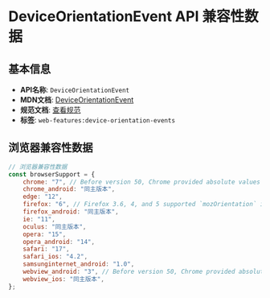# DeviceOrientationEvent API 兼容性数据

## 基本信息

- **API名称**: `DeviceOrientationEvent`
- **MDN文档**: [DeviceOrientationEvent](https://developer.mozilla.org/docs/Web/API/DeviceOrientationEvent)
- **规范文档**: [查看规范](https://w3c.github.io/deviceorientation/#deviceorientation)
- **标签**: `web-features:device-orientation-events`

## 浏览器兼容性数据

```javascript
// 浏览器兼容性数据
const browserSupport = {
    chrome: "7", // Before version 50, Chrome provided absolute values instead of relative values for this event. Develo...,
    chrome_android: "同主版本",
    edge: "12",
    firefox: "6", // Firefox 3.6, 4, and 5 supported `mozOrientation` instead of the standard DeviceOrientationEvent inte...,
    firefox_android: "同主版本",
    ie: "11",
    oculus: "同主版本",
    opera: "15",
    opera_android: "14",
    safari: "17",
    safari_ios: "4.2",
    samsunginternet_android: "1.0",
    webview_android: "3", // Before version 50, Chrome provided absolute values instead of relative values for this event. Develo...,
    webview_ios: "同主版本",
};

```

